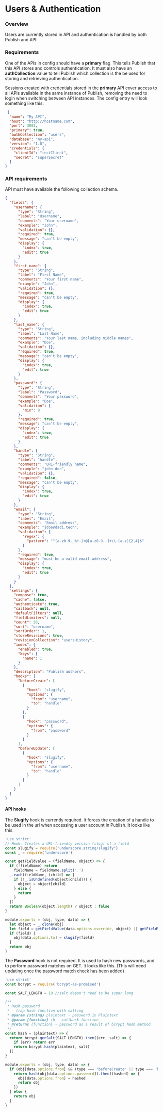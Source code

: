 # Users & Authentication

### Overview

Users are currently stored in API and authentication is handled by both Publish and API.

### Requirements

One of the APIs in config should have a **primary** flag. This tells Publish that this API stores and controls authentication. It must also have an **authCollection** value to tell Publish which collection is the be used for storing and retrieving authentication.

Sessions created with credentials stored in the **primary** API cover access to all APIs available in the same instance of Publish, removing the need to login when switching between API instances. The config entry will look something like this:

```json
 {
  "name": "My API",
  "host": "http://hostname.com",
  "port": 3003,
  "primary": true,
  "authCollection": "users",
  "database": "my-api",
  "version": "1.0",
  "credentials": {
    "clientId": "testClient",
    "secret": "superSecret"
  }
}
```

### API requirements

API must have available the following collection schema.

```json
{
  "fields": {
    "username": {
      "type": "String",
      "label": "Username",
      "comments": "Your username",
      "example": "John",
      "validation": {},
      "required": true,
      "message": "can't be empty",
      "display": {
        "index": true,
        "edit": true
      }
    },
    "first_name": {
      "type": "String",
      "label": "First Name",
      "comments": "Your first name",
      "example": "John",
      "validation": {},
      "required": true,
      "message": "can't be empty",
      "display": {
        "index": true,
        "edit": true
      }
    },
    "last_name": {
      "type": "String",
      "label": "Last Name",
      "comments": "Your last name, including middle names",
      "example": "Doe",
      "validation": {},
      "required": true,
      "message": "can't be empty",
      "display": {
        "index": true,
        "edit": true
      }
    },
    "password": {
      "type": "String",
      "label": "Password",
      "comments": "Your password",
      "example": "Doe",
      "validation": {
        "min": 8
      },
      "required": true,
      "message": "can't be empty",
      "display": {
        "index": true,
        "edit": true
      }
    },
    "handle": {
      "type": "String",
      "label": "handle",
      "comments": "URL-friendly name",
      "example": "john-doe",
      "validation": {},
      "required": false,
      "message": "can't be empty",
      "display": {
        "index": true,
        "edit": true
      }
    },
    "email": {
      "type": "String",
      "label": "Email",
      "comments": "Email address",
      "example": "jdoe@dadi.tech",
      "validation": {
        "regex": {
          "pattern": "^[a-z0-9._%+-]+@[a-z0-9.-]+\\.[a-z]{2,4}$"
        }
      },
      "required": true,
      "message": "must be a valid email address",
      "display": {
        "index": true,
        "edit": true
      }
    }
  },
  "settings": {
    "compose": true,
    "cache": false,
    "authenticate": true,
    "callback": null,
    "defaultFilters": null,
    "fieldLimiters": null,
    "count": 20,
    "sort": "username",
    "sortOrder": 1,
    "storeRevisions": true,
    "revisionCollection": "usersHistory",
    "index": {
      "enabled": true,
      "keys": {
        "name": 1
      }
    },
    "description": "Publish authors",
    "hooks": {
      "beforeCreate": [
        {
          "hook": "slugify",
          "options": {
            "from": "username",
            "to": "handle"
          }
        },
        {
          "hook": "password",
          "options": {
            "from": "password"
          }
        }
      ],
      "beforeUpdate": [
        {
          "hook": "slugify",
          "options": {
            "from": "username",
            "to": "handle"
          }
        }
      ]
    }
  }
}
```

#### API hooks

The **Slugify** hook is currently required. It forces the creation of a handle to be used in the url when accessing a user account in Publish. It looks like this:

```javascript
'use strict'
// Hook: Creates a URL-friendly version (slug) of a field
const slugify = require("underscore.string/slugify")
const _ = require('underscore')

const getFieldValue = (fieldName, object) => {
  if (!fieldName) return
    fieldName = fieldName.split('.')
  _.each(fieldName, (child) => {
    if (!_.isUndefined(object[child])) {
      object = object[child]
    } else {
      return
    }
  })
  return Boolean(object.length) ? object : false
}

module.exports = (obj, type, data) => {
  let object = _.clone(obj)
  let field = getFieldValue(data.options.override, object) || getFieldValue(data.options.from, object)
  if (field) {
    obj[data.options.to] = slugify(field)
  }
  return obj
}
```

The **Password** hook is not required. It is used to hash new passwords, and to perform password matches on GET. It looks like this.
(This will need updating once the password match check has been added)

```javascript
'use strict'
const bcrypt = require('bcrypt-as-promised')

const SALT_LENGTH = 10 //salt doesn't need to be super long

/**
 * Hash password
 * - trap hash function with salting
 * @param {string} plaintext - password in Plaintext
 * @param {function} cb - callback function
 * @returns {function} - password as a result of bcrypt hash method
 */
const hash = (plaintext) => {
  return bcrypt.genSalt(SALT_LENGTH).then((err, salt) => {
    if (err) return err
    return bcrypt.hash(plaintext, salt)
  })
}

module.exports = (obj, type, data) => {
  if (obj[data.options.from] && (type === 'beforeCreate' || type === 'beforeUpdate')) {
    return hash(obj[data.options.password]).then((hashed) => {
      obj[data.options.from] = hashed
      return obj
    })
  } else {
    return obj
  }
}
```